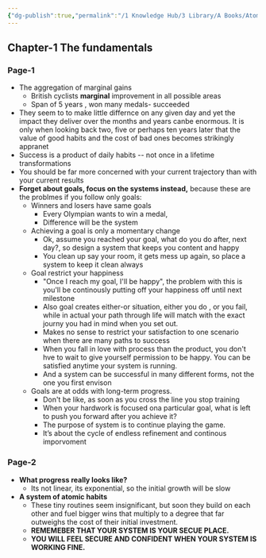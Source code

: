 ```yaml
---
{"dg-publish":true,"permalink":"/1 Knowledge Hub/3 Library/A Books/Atomic Notes/Summary/","tags":["book"],"noteIcon":""}
---
```



## Chapter-1 The fundamentals

### Page-1

- The aggregation of marginal gains
    - British cyclists **marginal** improvement in all possible areas
    - Span of 5 years , won many medals- succeeded
- They seem to to make little differnce on any given day and yet the impact they deliver over the months and years canbe enormous. It is only when looking back two, five or perhaps ten years later that the value of good habits and the cost of bad ones becomes strikingly appranet
- Success is a product of daily habits -- not once in a lifetime transformations
- You should be far more concerned with your current trajectory than with your current results
- **Forget about goals, focus on the systems instead,** because these are the problmes if you follow only goals:
    - Winners and losers have same goals
        - Every Olympian wants to win a medal,
        - Difference will be the system
    - Achieving a goal is only a momentary change
        - Ok, assume you reached your goal, what do you do after, next day?, so design a system that keeps you content and happy
        - You clean up say your room, it gets mess up again, so place a system to keep it clean always
    - Goal restrict your happiness
        - "Once I reach my goal, I'll be happy", the problem with this is you'll be continously putting off your happiness off until next milestone
        - Also goal creates either-or situation, either you do , or you fail, while in actual your path through life will match with the exact journy you had in mind when you set out.
        - Makes no sense to restrict your satisfaction to one scenario when there are many paths to success
        - When you fall in love with process than the product, you don't hve to wait to give yourself permission to be happy. You can be satisfied anytime your system is running.
        - And a system can be successful in many different forms, not the one you first envison
    - Goals are at odds with long-term progress.
        - Don't be like, as soon as you cross the line you stop training
        - When your hardwork is focused ona particular goal, what is left to push you forward after you achieve it?
        - The purpose of system is to continue playing the game.
        - It’s about the cycle of endless refinement and continous imporvoment

### Page-2

- **What progress really looks like?**
    - Its not linear, its exponential, so the initial growth will be slow
- **A system of atomic habits**
    - These tiny routines seem insignificant, but soon they build on each other and fuel bigger wins that multiply to a degree that far outweighs the cost of their initial investment.
    - **REMEMEBER THAT YOUR SYSTEM IS YOUR SECUE PLACE.**
    - **YOU WILL FEEL SECURE AND CONFIDENT WHEN YOUR SYSTEM IS WORKING FINE.**